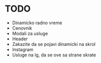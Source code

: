 # TODO

- Dinamicko radno vreme
- Cenovnik
- Modali za usluge
- Header
- Zakazite da se pojavi dinamicki na skrol
- Instagram
- Usluge na lg, da se ove sa strane skrate
